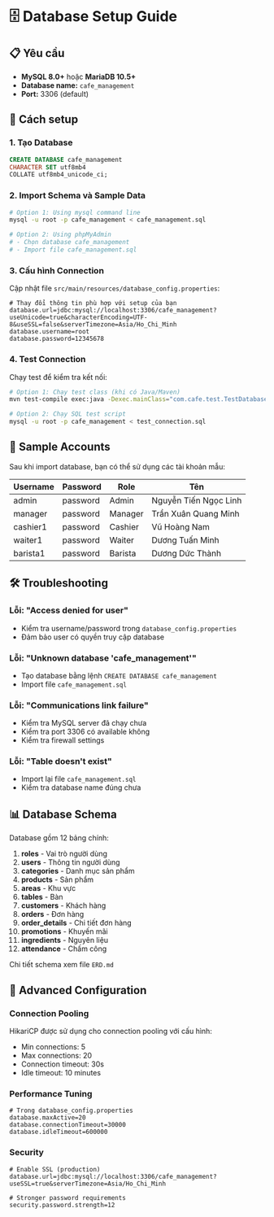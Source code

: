 # 🗄️ Database Setup Guide

## 📋 Yêu cầu

- **MySQL 8.0+** hoặc **MariaDB 10.5+**
- **Database name:** `cafe_management`
- **Port:** 3306 (default)

## 🚀 Cách setup

### 1. Tạo Database
```sql
CREATE DATABASE cafe_management 
CHARACTER SET utf8mb4 
COLLATE utf8mb4_unicode_ci;
```

### 2. Import Schema và Sample Data
```bash
# Option 1: Using mysql command line
mysql -u root -p cafe_management < cafe_management.sql

# Option 2: Using phpMyAdmin
# - Chọn database cafe_management
# - Import file cafe_management.sql
```

### 3. Cấu hình Connection
Cập nhật file `src/main/resources/database_config.properties`:

```properties
# Thay đổi thông tin phù hợp với setup của bạn
database.url=jdbc:mysql://localhost:3306/cafe_management?useUnicode=true&characterEncoding=UTF-8&useSSL=false&serverTimezone=Asia/Ho_Chi_Minh
database.username=root
database.password=12345678
```

### 4. Test Connection
Chạy test để kiểm tra kết nối:

```bash
# Option 1: Chạy test class (khi có Java/Maven)
mvn test-compile exec:java -Dexec.mainClass="com.cafe.test.TestDatabaseConnection"

# Option 2: Chạy SQL test script
mysql -u root -p cafe_management < test_connection.sql
```

## 🔑 Sample Accounts

Sau khi import database, bạn có thể sử dụng các tài khoản mẫu:

| Username | Password | Role | Tên |
|----------|----------|------|-----|
| admin | password | Admin | Nguyễn Tiến Ngọc Linh |
| manager | password | Manager | Trần Xuân Quang Minh |
| cashier1 | password | Cashier | Vũ Hoàng Nam |
| waiter1 | password | Waiter | Dương Tuấn Minh |
| barista1 | password | Barista | Dương Dức Thành |

## 🛠️ Troubleshooting

### Lỗi: "Access denied for user"
- Kiểm tra username/password trong `database_config.properties`
- Đảm bảo user có quyền truy cập database

### Lỗi: "Unknown database 'cafe_management'"
- Tạo database bằng lệnh `CREATE DATABASE cafe_management`
- Import file `cafe_management.sql`

### Lỗi: "Communications link failure"
- Kiểm tra MySQL server đã chạy chưa
- Kiểm tra port 3306 có available không
- Kiểm tra firewall settings

### Lỗi: "Table doesn't exist"
- Import lại file `cafe_management.sql`
- Kiểm tra database name đúng chưa

## 📊 Database Schema

Database gồm 12 bảng chính:

1. **roles** - Vai trò người dùng
2. **users** - Thông tin người dùng  
3. **categories** - Danh mục sản phẩm
4. **products** - Sản phẩm
5. **areas** - Khu vực
6. **tables** - Bàn
7. **customers** - Khách hàng
8. **orders** - Đơn hàng
9. **order_details** - Chi tiết đơn hàng
10. **promotions** - Khuyến mãi
11. **ingredients** - Nguyên liệu
12. **attendance** - Chấm công

Chi tiết schema xem file `ERD.md`

## 🔧 Advanced Configuration

### Connection Pooling
HikariCP được sử dụng cho connection pooling với cấu hình:
- Min connections: 5
- Max connections: 20
- Connection timeout: 30s
- Idle timeout: 10 minutes

### Performance Tuning
```properties
# Trong database_config.properties
database.maxActive=20
database.connectionTimeout=30000
database.idleTimeout=600000
```

### Security
```properties
# Enable SSL (production)
database.url=jdbc:mysql://localhost:3306/cafe_management?useSSL=true&serverTimezone=Asia/Ho_Chi_Minh

# Stronger password requirements
security.password.strength=12
```